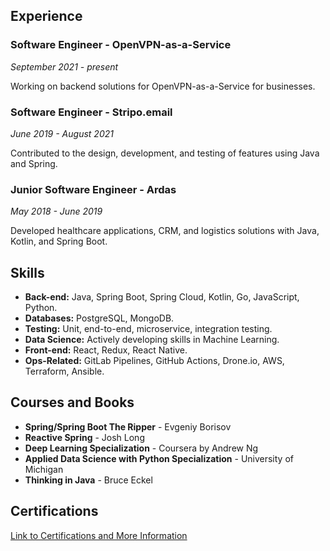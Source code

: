 ## Experience

### Software Engineer - OpenVPN-as-a-Service
*September 2021 - present*

Working on backend solutions for OpenVPN-as-a-Service for businesses.

### Software Engineer - Stripo.email
*June 2019 - August 2021*

Contributed to the design, development, and testing of features using Java and Spring.

### Junior Software Engineer - Ardas
*May 2018 - June 2019*

Developed healthcare applications, CRM, and logistics solutions with Java, Kotlin, and Spring Boot.

## Skills

- **Back-end:** Java, Spring Boot, Spring Cloud, Kotlin, Go, JavaScript, Python.
- **Databases:** PostgreSQL, MongoDB.
- **Testing:** Unit, end-to-end, microservice, integration testing.
- **Data Science:** Actively developing skills in Machine Learning.
- **Front-end:** React, Redux, React Native.
- **Ops-Related:** GitLab Pipelines, GitHub Actions, Drone.io, AWS, Terraform, Ansible.

## Courses and Books

- **Spring/Spring Boot The Ripper** - Evgeniy Borisov
- **Reactive Spring** - Josh Long
- **Deep Learning Specialization** - Coursera by Andrew Ng
- **Applied Data Science with Python Specialization** - University of Michigan
- **Thinking in Java** - Bruce Eckel

## Certifications
[Link to Certifications and More Information](https://www.linkedin.com/in/michael-fomenko-602ab0116/details/certifications)
